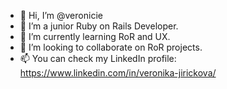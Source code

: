 - 👋 Hi, I’m @veronicie
- 👀 I’m a junior Ruby on Rails Developer.
- 🌱 I’m currently learning RoR and UX.
- 💞️ I’m looking to collaborate on RoR projects.
- 📫 You can check my LinkedIn profile: https://www.linkedin.com/in/veronika-jirickova/
